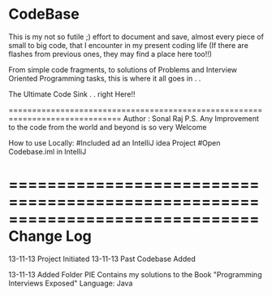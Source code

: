CodeBase
=============
This is my not so futile ;) effort to document and save, almost every piece of small to big code, that I encounter in my present coding life (If there are flashes from previous ones, they may find a place here too!!) 

From simple code fragments, to solutions of Problems and Interview Oriented Programming tasks, this is where it all goes in . . 

The Ultimate Code Sink . . right Here!!

==============================================================================
Author : Sonal Raj
P.S. Any Improvement to the code from the world and beyond is so very Welcome

How to use Locally: #Included ad an IntelliJ idea Project
					#Open Codebase.iml in IntelliJ
					
==============================================================================
Change Log
===========
13-11-13 Project Initiated
13-11-13 Past Codebase Added

13-11-13 Added Folder PIE
		 Contains my solutions to the Book "Programming Interviews Exposed"
		 Language: Java


